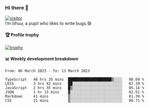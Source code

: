 ### Hi there 👋
[![visitor](https://visitor-badge.glitch.me/badge?page_id=liihuu&right_color=blue)](https://github.com/liihuu)<br>
I’m liihuu, a pupil who likes to write bugs.😄


#### 🏆 Profile trophy
[![trophy](https://github-profile-trophy.vercel.app?username=liihuu&margin-w=16&margin-h=16&rank=-C,-B)](https://github.com/liihuu)


#### 📊 Weekly development breakdown
<!--START_SECTION:waka-->

```text
From: 06 March 2023 - To: 13 March 2023

TypeScript   40 hrs 35 mins  ████████████████████▒░░░░   80.69 %
LESS         3 hrs 42 mins   ██░░░░░░░░░░░░░░░░░░░░░░░   07.39 %
JavaScript   2 hrs 35 mins   █▒░░░░░░░░░░░░░░░░░░░░░░░   05.14 %
JSON         1 hr 15 mins    ▓░░░░░░░░░░░░░░░░░░░░░░░░   02.51 %
Markdown     41 mins         ▒░░░░░░░░░░░░░░░░░░░░░░░░   01.39 %
CSS          21 mins         ▒░░░░░░░░░░░░░░░░░░░░░░░░   00.71 %
```

<!--END_SECTION:waka-->

<!--
**liihuu/liihuu** is a ✨ _special_ ✨ repository because its `README.md` (this file) appears on your GitHub profile.

Here are some ideas to get you started:

- 🔭 I’m currently working on ...
- 🌱 I’m currently learning ...
- 👯 I’m looking to collaborate on ...
- 🤔 I’m looking for help with ...
- 💬 Ask me about ...
- 📫 How to reach me: ...
- 😄 Pronouns: ...
- ⚡ Fun fact: ...
-->
